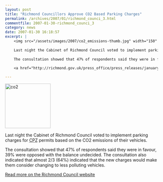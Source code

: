 ```yaml
---
layout: post
title: "Richmond Councillors Approve CO2 Based Parking Charges"
permalink: /archives/2007/01/richmond_counci_3.html
commentfile: 2007-01-30-richmond_counci_3
category: news
date: 2007-01-30 16:18:57
excerpt: |
    <img src="/assets/images/2007/co2_emissions-thumb.jpg" width="150" height="147" alt="co2" class="right" />
    
    Last night the Cabinet of Richmond Council voted to implement parking charges for <abbr title="controlled parking zone">CPZ</abbr>  permits based on the CO2 emissions of their vehicles.
    
    The consultation showed that 47% of respondents said they were in favour, 39% were opposed with the balance undecided.  The consultation also indicated that almost 2/3 (64%) indicated that the new charges would make them consider changing to less polluting vehicles.
    
    <a href="http://richmond.gov.uk/press_office/press_releases/january_2007_press_releases/richmond_councillors_vote_for_co2_parking_charges.htm">Read more on the Richmond Council website</a>

---
```


<img src="/assets/images/2007/co2_emissions-thumb.jpg" width="150" height="147" alt="co2" class="right" />

Last night the Cabinet of Richmond Council voted to implement parking charges for <abbr title="controlled parking zone">CPZ</abbr> permits based on the CO2 emissions of their vehicles.

The consultation showed that 47% of respondents said they were in favour, 39% were opposed with the balance undecided. The consultation also indicated that almost 2/3 (64%) indicated that the new charges would make them consider changing to less polluting vehicles.

[Read more on the Richmond Council website](http://richmond.gov.uk/press_office/press_releases/january_2007_press_releases/richmond_councillors_vote_for_co2_parking_charges.htm)
